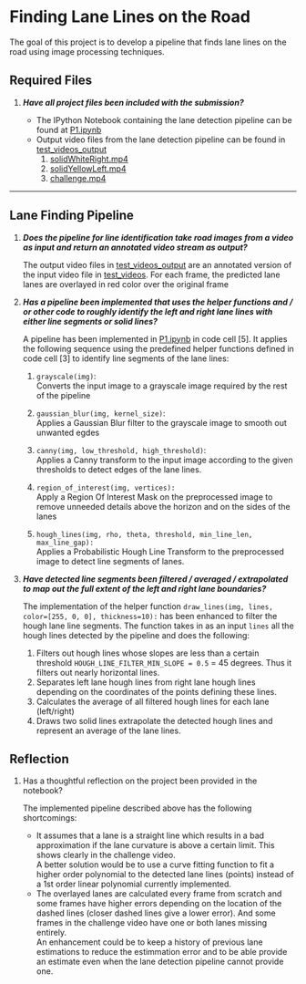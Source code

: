 # **Finding Lane Lines on the Road** 

The goal of this project is to develop a pipeline that finds lane lines on the road using image processing techniques.

## Required Files

1. __*Have all project files been included with the submission?*__

	* The IPython Notebook containing the lane detection pipeline can be found at [P1.ipynb](P1.ipynb)
	* Output video files from the lane detection pipeline can be found in [test_videos_output](./test_videos_output)
		1. [solidWhiteRight.mp4](./test_videos_output/solidWhiteRight.mp4)
		1. [solidYellowLeft.mp4](./test_videos_output/solidYellowLeft.mp4)
		1. [challenge.mp4](./test_videos_output/challenge.mp4)

[//]: # (Image References)

[image1]: ./examples/grayscale.jpg "Grayscale"

---
## Lane Finding Pipeline

1. __*Does the pipeline for line identification take road images from a video as input and return an annotated video stream as output?*__
	
	The output video files in [test_videos_output](./test_videos_output) are an annotated version of the input video file in [test_videos](./test_videos).
	For each frame, the predicted lane lanes are overlayed in red color over the original frame

1. __*Has a pipeline been implemented that uses the helper functions and / or other code to roughly identify the left and right lane lines with either line segments or solid lines?*__

	A pipeline has been implemented in [P1.ipynb](P1.ipynb) in code cell [5]. It applies the following sequence using the predefined helper functions defined in code cell [3] to identify line segments of the lane lines:
	1. `grayscale(img)`: <br>
	Converts the input image to a grayscale image required by the rest of the pipeline

	1. `gaussian_blur(img, kernel_size)`: <br>
	Applies a Gaussian Blur filter to the grayscale image to smooth out unwanted egdes
	
	1. `canny(img, low_threshold, high_threshold)`: <br>
	Applies a Canny transform to the input image according to the given thresholds to detect edges of the lane lines.
	
	1. `region_of_interest(img, vertices):` <br>
	Apply a Region Of Interest Mask on the preprocessed image to remove unneeded details above the horizon and on the sides of the lanes
	
	1. `hough_lines(img, rho, theta, threshold, min_line_len, max_line_gap):` <br>
	Applies a Probabilistic Hough Line Transform to the preprocessed image to detect line segments of lanes.
	

1. __*Have detected line segments been filtered / averaged / extrapolated to map out the full extent of the left and right lane boundaries?*__
	
	The implementation of the helper function `draw_lines(img, lines, color=[255, 0, 0], thickness=10):` has been enhanced to filter the hough lane line segments.
	The function takes in as an input `lines` all the hough lines detected by the pipeline and does the following:
	1. Filters out hough lines whose slopes are less than a certain threshold `HOUGH_LINE_FILTER_MIN_SLOPE = 0.5` = 45 degrees.
	Thus it filters out nearly horizontal lines.
	1. Separates left lane hough lines from right lane hough lines depending on the coordinates of the points defining these lines.
	1. Calculates the average of all filtered hough lines for each lane (left/right)
	1. Draws two solid lines extrapolate the detected hough lines and represent an average of the lane lines.

## Reflection

1. Has a thoughtful reflection on the project been provided in the notebook?

	The implemented pipeline described above has the following shortcomings:
	* It assumes that a lane is a straight line which results in a bad approximation if the lane curvature is above a certain limit. This shows clearly in the challenge video.<br>
	A better solution would be to use a curve fitting function to fit a higher order polynomial to the detected lane lines (points) instead of a 1st order linear polynomial currently implemented.
	* The overlayed lanes are calculated every frame from scratch and some frames have higher errors depending on the location of the dashed lines (closer dashed lines give a lower error). And some frames in the challenge video have one or both lanes missing entirely.<br>
	An enhancement could be to keep a history of previous lane estimations to reduce the estimmation error and to be able provide an estimate even when the lane detection pipeline cannot provide one.
